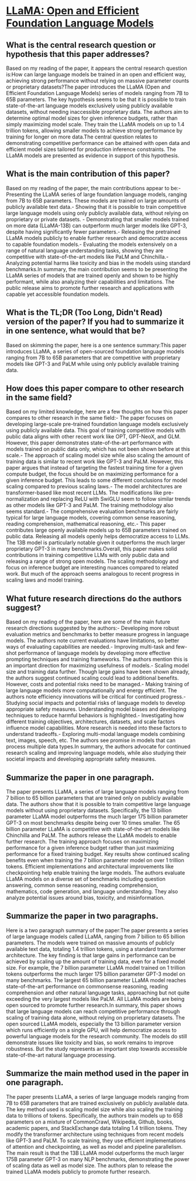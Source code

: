 # [LLaMA: Open and Efficient Foundation Language Models](https://arxiv.org/abs/2302.13971)

## What is the central research question or hypothesis that this paper addresses?

Based on my reading of the paper, it appears the central research question is:How can large language models be trained in an open and efficient way, achieving strong performance without relying on massive parameter counts or proprietary datasets?The paper introduces the LLaMA (Open and Efficient Foundation Language Models) series of models ranging from 7B to 65B parameters. The key hypothesis seems to be that it is possible to train state-of-the-art language models exclusively using publicly available datasets, without needing inaccessible proprietary data. The authors aim to determine optimal model sizes for given inference budgets, rather than simply maximizing model scale. They train the LLaMA models on up to 1.4 trillion tokens, allowing smaller models to achieve strong performance by training for longer on more data.The central question relates to demonstrating competitive performance can be attained with open data and efficient model sizes tailored for production inference constraints. The LLaMA models are presented as evidence in support of this hypothesis.


## What is the main contribution of this paper?

Based on my reading of the paper, the main contributions appear to be:- Presenting the LLaMA series of large foundation language models, ranging from 7B to 65B parameters. These models are trained on large amounts of publicly available text data.- Showing that it is possible to train competitive large language models using only publicly available data, without relying on proprietary or private datasets. - Demonstrating that smaller models trained on more data (LLaMA-13B) can outperform much larger models like GPT-3, despite having significantly fewer parameters.- Releasing the pretrained LLaMA models publicly to enable further research and democratize access to capable foundation models.- Evaluating the models extensively on a range of natural language understanding tasks, showing they are competitive with state-of-the-art models like PaLM and Chinchilla.- Analyzing potential harms like toxicity and bias in the models using standard benchmarks.In summary, the main contribution seems to be presenting the LLaMA series of models that are trained openly and shown to be highly performant, while also analyzing their capabilities and limitations. The public release aims to promote further research and applications with capable yet accessible foundation models.


## What is the TL;DR (Too Long, Didn't Read) version of the paper? If you had to summarize it in one sentence, what would that be?

Based on skimming the paper, here is a one sentence summary:This paper introduces LLaMA, a series of open-sourced foundation language models ranging from 7B to 65B parameters that are competitive with proprietary models like GPT-3 and PaLM while using only publicly available training data.


## How does this paper compare to other research in the same field?

Based on my limited knowledge, here are a few thoughts on how this paper compares to other research in the same field:- The paper focuses on developing large-scale pre-trained foundation language models exclusively using publicly available data. This goal of training competitive models with public data aligns with other recent work like OPT, GPT-NeoX, and GLM. However, this paper demonstrates state-of-the-art performance with models trained on public data only, which has not been shown before at this scale.- The approach of scaling model size while also scaling the amount of training data is similar to recent work like GPT-3 and PaLM. However, this paper argues that instead of targeting the fastest training time for a given compute budget, the focus should be on maximizing performance for a given inference budget. This leads to some different conclusions for model scaling compared to previous scaling laws.- The model architectures are transformer-based like most recent LLMs. The modifications like pre-normalization and replacing ReLU with SwiGLU seem to follow similar trends as other models like GPT-3 and PaLM. The training methodology also seems standard.- The comprehensive evaluation benchmarks are fairly typical for large language models, covering common sense reasoning, reading comprehension, mathematical reasoning, etc.- This paper contributes large openly available models up to 65B parameters trained on public data. Releasing all models openly helps democratize access to LLMs. The 13B model is particularly notable given it outperforms the much larger proprietary GPT-3 in many benchmarks.Overall, this paper makes solid contributions in training competitive LLMs with only public data and releasing a range of strong open models. The scaling methodology and focus on inference budget are interesting nuances compared to related work. But much of the approach seems analogous to recent progress in scaling laws and model training.


## What future research directions do the authors suggest?

Based on my reading of the paper, here are some of the main future research directions suggested by the authors:- Developing more robust evaluation metrics and benchmarks to better measure progress in language models. The authors note current evaluations have limitations, so better ways of evaluating capabilities are needed.- Improving multi-task and few-shot performance of language models by developing more effective prompting techniques and training frameworks. The authors mention this is an important direction for maximizing usefulness of models.- Scaling model size and training data further. Though large gains have been shown already, the authors suggest continued scaling could lead to additional benefits. However, costs and potential risks need to be managed.- Making training of large language models more computationally and energy efficient. The authors note efficiency innovations will be critical for continued progress.- Studying social impacts and potential risks of language models to develop appropriate safety measures. Understanding model biases and developing techniques to reduce harmful behaviors is highlighted.- Investigating how different training objectives, architectures, datasets, and scale factors influence model capabilities. More research is needed into these factors to understand tradeoffs.- Exploring multi-modal language models combining text, images, speech, etc. The authors see promise in models that can process multiple data types.In summary, the authors advocate for continued research scaling and improving language models, while also studying their societal impacts and developing appropriate safety measures.


## Summarize the paper in one paragraph.

The paper presents LLaMA, a series of large language models ranging from 7 billion to 65 billion parameters that are trained only on publicly available data. The authors show that it is possible to train competitive large language models without using proprietary datasets. Specifically, the 13 billion parameter LLaMA model outperforms the much larger 175 billion parameter GPT-3 on most benchmarks despite being over 10 times smaller. The 65 billion parameter LLaMA is competitive with state-of-the-art models like Chinchilla and PaLM. The authors release the LLaMA models to enable further research. The training approach focuses on maximizing performance for a given inference budget rather than just maximizing performance for a fixed training budget. Key results show continued scaling benefits even when training the 7 billion parameter model on over 1 trillion tokens. Efficient implementations and architectural improvements like checkpointing help enable training the large models. The authors evaluate LLaMA models on a diverse set of benchmarks including question answering, common sense reasoning, reading comprehension, mathematics, code generation, and language understanding. They also analyze potential issues around bias, toxicity, and misinformation.


## Summarize the paper in two paragraphs.

Here is a two paragraph summary of the paper:The paper presents a series of large language models called LLaMA, ranging from 7 billion to 65 billion parameters. The models were trained on massive amounts of publicly available text data, totaling 1.4 trillion tokens, using a standard transformer architecture. The key finding is that large gains in performance can be achieved by scaling up the amount of training data, even for a fixed model size. For example, the 7 billion parameter LLaMA model trained on 1 trillion tokens outperforms the much larger 175 billion parameter GPT-3 model on many benchmarks. The largest 65 billion parameter LLaMA model reaches state-of-the-art performance on commonsense reasoning, reading comprehension and other natural language tasks, approaching but not quite exceeding the very largest models like PaLM. All LLaMA models are being open sourced to promote further research.In summary, this paper shows that large language models can reach competitive performance through scaling of training data alone, without relying on proprietary datasets. The open sourced LLaMA models, especially the 13 billion parameter version which runs efficiently on a single GPU, will help democratize access to powerful language models for the research community. The models do still demonstrate issues like toxicity and bias, so work remains to improve robustness. But the study represents an important step towards accessible state-of-the-art natural language processing.


## Summarize the main method used in the paper in one paragraph.

The paper presents LLaMA, a series of large language models ranging from 7B to 65B parameters that are trained exclusively on publicly available data. The key method used is scaling model size while also scaling the training data to trillions of tokens. Specifically, the authors train models up to 65B parameters on a mixture of CommonCrawl, Wikipedia, Github, books, academic papers, and StackExchange data totaling 1.4 trillion tokens. They modify the transformer architecture using techniques from recent models like GPT-3 and PaLM. To scale training, they use efficient implementations of attention and checkpointing, as well as model and pipeline parallelism. The main result is that the 13B LLaMA model outperforms the much larger 175B parameter GPT-3 on many NLP benchmarks, demonstrating the power of scaling data as well as model size. The authors plan to release the trained LLaMA models publicly to promote further research.
